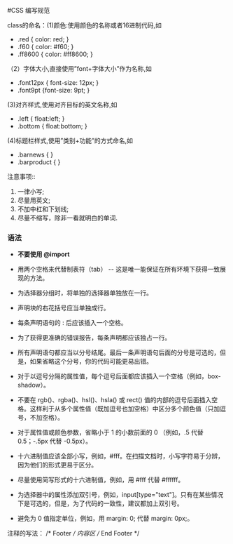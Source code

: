 #CSS 编写规范



class的命名：(1)颜色:使用颜色的名称或者16进制代码,如

* .red { color: red; }
* .f60 { color: #f60; }
* .ff8600 { color: #ff8600; }

（2）字体大小,直接使用”font+字体大小”作为名称,如

* .font12px { font-size: 12px; }
* .font9pt {font-size: 9pt; }

(3)对齐样式,使用对齐目标的英文名称,如

* .left { float:left; }
* .bottom { float:bottom; }

(4)标题栏样式,使用”类别+功能”的方式命名,如

* .barnews { }
* .barproduct { }

注意事项::

1. 一律小写;
2. 尽量用英文;
3. 不加中杠和下划线;
4. 尽量不缩写，除非一看就明白的单词.




### 语法

- **不要使用 @import**

- 用两个空格来代替制表符（tab） -- 这是唯一能保证在所有环境下获得一致展现的方法。

- 为选择器分组时，将单独的选择器单独放在一行。

- 声明块的右花括号应当单独成行。

- 每条声明语句的 : 后应该插入一个空格。

- 为了获得更准确的错误报告，每条声明都应该独占一行。

- 所有声明语句都应当以分号结尾。最后一条声明语句后面的分号是可选的，但是，如果省略这个分号，你的代码可能更易出错。

- 对于以逗号分隔的属性值，每个逗号后面都应该插入一个空格（例如，box-shadow）。

- 不要在 rgb()、rgba()、hsl()、hsla() 或 rect() 值的内部的逗号后面插入空格。这样利于从多个属性值（既加逗号也加空格）中区分多个颜色值（只加逗号，不加空格）。

- 对于属性值或颜色参数，省略小于 1 的小数前面的 0 （例如，.5 代替 0.5；-.5px 代替 -0.5px）。

- 十六进制值应该全部小写，例如，#fff。在扫描文档时，小写字符易于分辨，因为他们的形式更易于区分。

- 尽量使用简写形式的十六进制值，例如，用 #fff 代替 #ffffff。

- 为选择器中的属性添加双引号，例如，input[type="text"]。只有在某些情况下是可选的，但是，为了代码的一致性，建议都加上双引号。

- 避免为 0 值指定单位，例如，用 margin: 0; 代替 margin: 0px;。

注释的写法：
/* Footer */
内容区
/* End Footer */